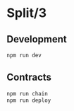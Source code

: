 # Split/3

## Development

```bash
npm run dev
```

## Contracts

```bash
npm run chain
npm run deploy
```
